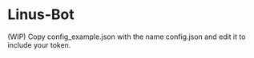 # Linus-Bot

(WIP)
Copy config_example.json with the name config.json and edit it to include your token.
